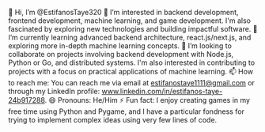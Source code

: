 
👋 Hi, I’m @EstifanosTaye320
👀 I’m interested in backend development, frontend development, machine learning, and game development. I'm also fascinated by exploring new technologies and building impactful software.
🌱 I’m currently learning advanced backend architecture, react.js/next.js, and exploring more in-depth machine learning concepts.
💞️ I’m looking to collaborate on projects involving backend development with Node.js, Python or Go, and distributed systems. I'm also interested in contributing to projects with a focus on practical applications of machine learning.
📫 How to reach me: You can reach me via email at estifanostaye1111@gmail.com or through my LinkedIn profile: www.linkedin.com/in/estifanos-taye-24b917288.
😄 Pronouns: He/Him
⚡ Fun fact: I enjoy creating games in my free time using Python and Pygame, and I have a particular fondness for trying to implement complex ideas using very few lines of code.

<!---
EstifanosTaye320/EstifanosTaye320 is a ✨ special ✨ repository because its `README.md` (this file) appears on your GitHub profile.
You can click the Preview link to take a look at your changes.
--->
